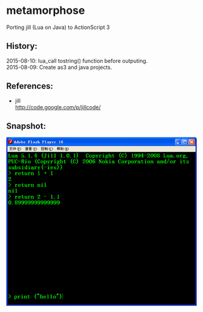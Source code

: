 # metamorphose
Porting jill (Lua on Java) to ActionScript 3  

## History:  
2015-08-10: lua_call tostring() function before outputing.    
2015-08-09: Create as3 and java projects.    

## References:  
* jill  
http://code.google.com/p/jillcode/  

## Snapshot:  
![Snapshot](/snapshot/launcher_001.png)  
